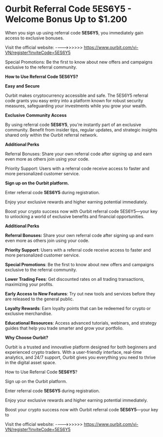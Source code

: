 # Ourbit Referral Code 5ES6Y5 - Welcome Bonus Up to $1.200


When you sign up using referral code **5ES6Y5**, you immediately gain access to exclusive bonuses. 


Visit the official website: ---->>>>>> https://www.ourbit.com/vi-VN/register?inviteCode=5ES6Y5


Special Promotions: Be the first to know about new offers and campaigns exclusive to the referral community.

**How to Use Referral Code 5ES6Y5?**



**Easy and Secure**

Ourbit makes cryptocurrency accessible and safe. The 5ES6Y5 referral code grants you easy entry into a platform known for robust security measures, safeguarding your investments while you grow your wealth.

**Exclusive Community Access**

By using referral code **5ES6Y5**, you're instantly part of an exclusive community. Benefit from insider tips, regular updates, and strategic insights shared only within the Ourbit referral network.

**Additional Perks**

Referral Bonuses: Share your own referral code after signing up and earn even more as others join using your code.

Priority Support: Users with a referral code receive access to faster and more personalized customer service.



**Sign up on the Ourbit platform.**

Enter referral code **5ES6Y5** during registration.

Enjoy your exclusive rewards and higher earning potential immediately.

Boost your crypto success now with Ourbit referral code 5ES6Y5—your key to unlocking a world of exclusive benefits and financial opportunities.

**Additional Perks**

**Referral Bonuses:** Share your own referral code after signing up and earn even more as others join using your code.

**Priority Support**: Users with a referral code receive access to faster and more personalized customer service.

**Special Promotions**: Be the first to know about new offers and campaigns exclusive to the referral community.

**Lower Trading Fees**: Get discounted rates on all trading transactions, maximizing your profits.

**Early Access to New Features**: Try out new tools and services before they are released to the general public.

**Loyalty Rewards**: Earn loyalty points that can be redeemed for crypto or exclusive merchandise.

**Educational Resources**: Access advanced tutorials, webinars, and strategy guides that help you trade smarter and grow your portfolio.

**Why Choose Ourbit?**

Ourbit is a trusted and innovative platform designed for both beginners and experienced crypto traders. With a user-friendly interface, real-time analytics, and 24/7 support, Ourbit gives you everything you need to thrive in the digital asset space.

How to Use Referral Code **5ES6Y5**?

Sign up on the Ourbit platform.

Enter referral code **5ES6Y5** during registration.

Enjoy your exclusive rewards and higher earning potential immediately.

Boost your crypto success now with Ourbit referral code **5ES6Y5**—your key to


Visit the official website: ---->>>>>> https://www.ourbit.com/vi-VN/register?inviteCode=5ES6Y5

